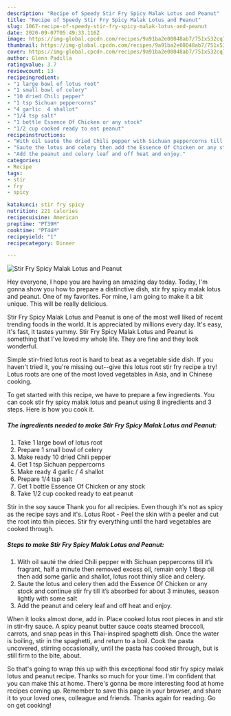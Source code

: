 ```yaml
---
description: "Recipe of Speedy Stir Fry Spicy Malak Lotus and Peanut"
title: "Recipe of Speedy Stir Fry Spicy Malak Lotus and Peanut"
slug: 1067-recipe-of-speedy-stir-fry-spicy-malak-lotus-and-peanut
date: 2020-09-07T05:49:33.116Z
image: https://img-global.cpcdn.com/recipes/9a91ba2e08048ab7/751x532cq70/stir-fry-spicy-malak-lotus-and-peanut-recipe-main-photo.jpg
thumbnail: https://img-global.cpcdn.com/recipes/9a91ba2e08048ab7/751x532cq70/stir-fry-spicy-malak-lotus-and-peanut-recipe-main-photo.jpg
cover: https://img-global.cpcdn.com/recipes/9a91ba2e08048ab7/751x532cq70/stir-fry-spicy-malak-lotus-and-peanut-recipe-main-photo.jpg
author: Glenn Padilla
ratingvalue: 3.7
reviewcount: 13
recipeingredient:
- "1 large bowl of lotus root"
- "1 small bowl of celery"
- "10 dried Chili pepper"
- "1 tsp Sichuan peppercorns"
- "4 garlic  4 shallot"
- "1/4 tsp salt"
- "1 bottle Essence Of Chicken or any stock"
- "1/2 cup cooked ready to eat peanut"
recipeinstructions:
- "With oil sauté the dried Chili pepper with Sichuan peppercorns till it’s fragrant, half a minute then removed excess oil, remain only 1 tbsp oil then add some garlic and shallot, lotus root thinly slice and celery."
- "Saute the lotus and celery then add the Essence Of Chicken or any stock and continue stir fry till it’s absorbed for about 3 minutes, season lightly with some salt"
- "Add the peanut and celery leaf and off heat and enjoy."
categories:
- Recipe
tags:
- stir
- fry
- spicy

katakunci: stir fry spicy 
nutrition: 221 calories
recipecuisine: American
preptime: "PT39M"
cooktime: "PT44M"
recipeyield: "1"
recipecategory: Dinner

---
```



![Stir Fry Spicy Malak Lotus and Peanut](https://img-global.cpcdn.com/recipes/9a91ba2e08048ab7/751x532cq70/stir-fry-spicy-malak-lotus-and-peanut-recipe-main-photo.jpg)

Hey everyone, I hope you are having an amazing day today. Today, I'm gonna show you how to prepare a distinctive dish, stir fry spicy malak lotus and peanut. One of my favorites. For mine, I am going to make it a bit unique. This will be really delicious.

Stir Fry Spicy Malak Lotus and Peanut is one of the most well liked of recent trending foods in the world. It is appreciated by millions every day. It's easy, it's fast, it tastes yummy. Stir Fry Spicy Malak Lotus and Peanut is something that I've loved my whole life. They are fine and they look wonderful.

Simple stir-fried lotus root is hard to beat as a vegetable side dish. If you haven&#39;t tried it, you&#39;re missing out--give this lotus root stir fry recipe a try! Lotus roots are one of the most loved vegetables in Asia, and in Chinese cooking.


To get started with this recipe, we have to prepare a few ingredients. You can cook stir fry spicy malak lotus and peanut using 8 ingredients and 3 steps. Here is how you cook it.

<!--inarticleads1-->

##### The ingredients needed to make Stir Fry Spicy Malak Lotus and Peanut:

1. Take 1 large bowl of lotus root
1. Prepare 1 small bowl of celery
1. Make ready 10 dried Chili pepper
1. Get 1 tsp Sichuan peppercorns
1. Make ready 4 garlic / 4 shallot
1. Prepare 1/4 tsp salt
1. Get 1 bottle Essence Of Chicken or any stock
1. Take 1/2 cup cooked ready to eat peanut


Stir in the soy sauce Thank you for all recipies. Even though it&#39;s not as spicy as the recipe says and it&#39;s. Lotus Root - Peel the skin with a peeler and cut the root into thin pieces. Stir fry everything until the hard vegetables are cooked through. 

<!--inarticleads2-->

##### Steps to make Stir Fry Spicy Malak Lotus and Peanut:

1. With oil sauté the dried Chili pepper with Sichuan peppercorns till it’s fragrant, half a minute then removed excess oil, remain only 1 tbsp oil then add some garlic and shallot, lotus root thinly slice and celery.
1. Saute the lotus and celery then add the Essence Of Chicken or any stock and continue stir fry till it’s absorbed for about 3 minutes, season lightly with some salt
1. Add the peanut and celery leaf and off heat and enjoy.


When it looks almost done, add in. Place cooked lotus root pieces in and stir in stir-fry sauce. A spicy peanut butter sauce coats steamed broccoli, carrots, and snap peas in this Thai-inspired spaghetti dish. Once the water is boiling, stir in the spaghetti, and return to a boil. Cook the pasta uncovered, stirring occasionally, until the pasta has cooked through, but is still firm to the bite, about. 

So that's going to wrap this up with this exceptional food stir fry spicy malak lotus and peanut recipe. Thanks so much for your time. I'm confident that you can make this at home. There's gonna be more interesting food at home recipes coming up. Remember to save this page in your browser, and share it to your loved ones, colleague and friends. Thanks again for reading. Go on get cooking!
